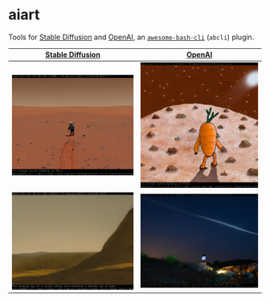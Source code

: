 # aiart

Tools for [Stable Diffusion](https://github.com/kamangir/blue-stability) and [OpenAI](https://github.com/kamangir/openai), an [`awesome-bash-cli`](https://github.com/kamangir/awesome-bash-cli) (`abcli`) plugin.

| [Stable Diffusion](https://github.com/kamangir/blue-stability) | [OpenAI](https://github.com/kamangir/openai) |
|---|---|
| ![image](https://raw.githubusercontent.com/kamangir/blue-stability/main/assets/carrot.png?raw=1) | ![image](https://raw.githubusercontent.com/kamangir/openai/main/assets/carrot.png?raw=1) |
| ![image](https://raw.githubusercontent.com/kamangir/blue-stability/main/assets/minds.gif?raw=1) | ![image](https://raw.githubusercontent.com/kamangir/openai/main/assets/minds.gif?raw=1) |

